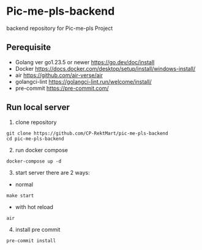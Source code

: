 # Pic-me-pls-backend

backend repository for Pic-me-pls Project

## Perequisite

- Golang ver go1.23.5 or newer https://go.dev/doc/install
- Docker https://docs.docker.com/desktop/setup/install/windows-install/
- air https://github.com/air-verse/air
- golangci-lint https://golangci-lint.run/welcome/install/
- pre-commit https://pre-commit.com/

## Run local server

1. clone repository

```
git clone https://github.com/CP-RektMart/pic-me-pls-backend
cd pic-me-pls-backend
```

2. run docker compose

```
docker-compose up -d
```

3. start server
   there are 2 ways:

- normal

```
make start
```

- with hot reload

```
air
```

4. install pre commit
```
pre-commit install
```